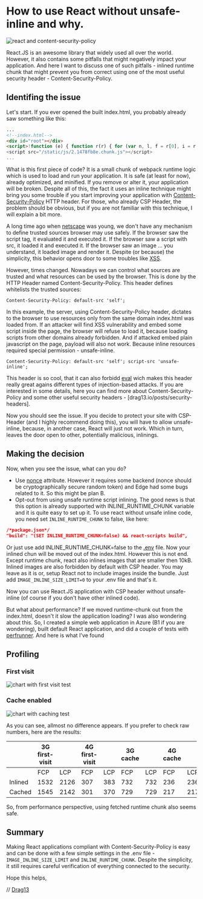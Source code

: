 # How to use React without unsafe-inline and why.

![react and content-security-policy](~/img/kdpv/react-security.png)

React.JS is an awesome library that widely used all over the world. However, it also contains some pitfalls that might negatively impact your application. And here I want to discuss one of such pitfalls - inlined runtime chunk that might prevent you from correct using one of the most useful security header - Content-Security-Policy.

## Identifing the issue

Let's start. If you ever opened the built index.html, you probably already saw something like this:

```html
...
<!--index.html-->
<div id="root"></div>
<script>!function (e) { function r(r) { for (var n, l, f = r[0], i = r[1], a = r[2], c = 0, s = []; c < f.length; c++)l = f[c], Object.prototype.hasOwnProperty.call(o, l) && o[l] && s.push(o[l][0]), o[l] = 0;}</script>
<script src="/static/js/2.1478fb8e.chunk.js"></script>
...
```

What is this first piece of code? It is a small chunk of webpack runtime logic which is used to load and run your application. It is safe (at least for now), already optimized, and minified. If you remove or alter it, your application will be broken. Despite all of this, the fact it uses an inline technique might bring you some trouble if you start improving your application with [Content-Security-Policy](https://developer.mozilla.org/en-US/docs/Web/HTTP/CSP) HTTP header. For those, who already CSP Header, the problem should be obvious, but if you are not familiar with this technique, I will explain a bit more.

A long time ago when [netscape](https://en.wikipedia.org/wiki/Netscape_Navigator) was young, we don't have any mechanism to define trusted sources browser may use safely. If the browser saw the script tag, it evaluated it and executed it. If the browser saw a script with src, it loaded it and executed it. If the browser saw an image ... you understand, it loaded image and render it. Despite (or because) the simplicity, this behavior opens door to some troubles like [XSS](https://developer.mozilla.org/en-US/docs/Glossary/Cross-site_scripting).

However, times changed. Nowadays we can control what sources are trusted and what resources can be used by the browser. This is done by the HTTP Header named Content-Security-Policy. This header defines whitelists the trusted sources:

```
Content-Security-Policy: default-src 'self';
```

In this example, the server, using Content-Security-Policy header, dictates to the browser to use resources only from the same domain index.html was loaded from. If an attacker will find XSS vulnerability and embed some script inside the page, the browser will refuse to load it, because loading scripts from other domains already forbidden. And if attacked embed plain javascript on the page, payload will also not work. Because inline resources required special permission - unsafe-inline.

```
Content-Security-Policy: default-src 'self'; script-src 'unsafe-inline';
```

This header is so cool, that it can also forbidd [eval](https://developer.mozilla.org/en-US/docs/Web/JavaScript/Reference/Global_Objects/eval) wich makes this header really great agains different types of injection-based attacks. If you are interested in some details, here you can find more about Content-Security-Policy and some other useful security headers - [drag13.io/posts/security-headers].

Now you should see the issue. If you decide to protect your site with CSP-Header (and I highly recommend doing this), you will have to allow unsafe-inline, because, in another case, React will just not work. Which in turn, leaves the door open to other, potentially malicious, inlinings.

## Making the decision

Now, when you see the issue, what can you do?

* Use [nonce](https://developer.mozilla.org/en-US/docs/Web/HTTP/Headers/Content-Security-Policy/script-src) attribute. However it requires some backend (nonce should be cryptographically secure random token) and Edge had some bugs related to it. So this might be plan B.
* Opt-out from using unsafe runtime script inlining. The good news is that this option is already supported with INLINE_RUNTIME_CHUNK variable and it is quite easy to set up it. To use react without unsafe inline code, you need set ```INLINE_RUNTIME_CHUNK``` to false, like here:

```json
/*package.json*/
"build": "(SET INLINE_RUNTIME_CHUNK=false) && react-scripts build",
```

Or just use add INLINE_RUNTIME_CHUNK=false to the [.env](https://create-react-app.dev/docs/adding-custom-environment-variables/) file. Now your inlined chun will be moved out of the index.html. However this is not end. Except runtime chunk, react also inlines images that are smaller then 10kB. Inlined images are also forbidden by default with CSP header. You may leave as it is or, setup React not to include images inside the bundle.  Just add
```IMAGE_INLINE_SIZE_LIMIT=0``` to your .env file and that's it.

Now you can use React.JS application with CSP header without unsafe-inline (of course if you don't have other inlined code).

But what about performance? If we moved runtime-chunk out from the index.html, doesn't it slow the application loading? I was also wondering about this. So, I created a simple web application in Azure (B1 if you are wondering), built default React application, and did a couple of tests with [perfrunner](https://www.npmjs.com/package/perfrunner). And here is what I've found

## Profiling

### First visit

![chart with first visit test](./first-visit.png)

### Cache enabled

![chart with caching test](./cache-enabled.png)

As you can see, allmost no difference appears. If you prefer to check raw numbers, here are the results:

| | 3G first-visit | | 4G  first-visit| | 3G cache| | 4G cache| |
|--| --| -- | -- | --| -- | -- | ---| --|
| | FCP | LCP | FCP | LCP | FCP | LCP | FCP | LCP |
|Inlined| 1532  | 2126 | 307 | 383 | 732 | 732 | 236 | 236 |
|Cached| 1545 | 2142 | 301 | 370 | 729 | 729 | 217 | 217 |

So, from performance perspective, using fetched runtime chunk also seems safe.

## Summary

Making React applications compliant with Content-Security-Policy is easy and can be done with a few simple settings in the .env file - ```IMAGE_INLINE_SIZE_LIMIT``` and ```INLINE_RUNTIME_CHUNK```. Despite the simplicity, it still requires careful verification of everything connected to the security.

Hope this helps,

// [Drag13](https://drag13.io/)